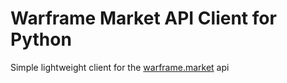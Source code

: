 # Warframe Market API Client for Python

Simple lightweight client for the [warframe.market](https://warframe.market/api_docs) api